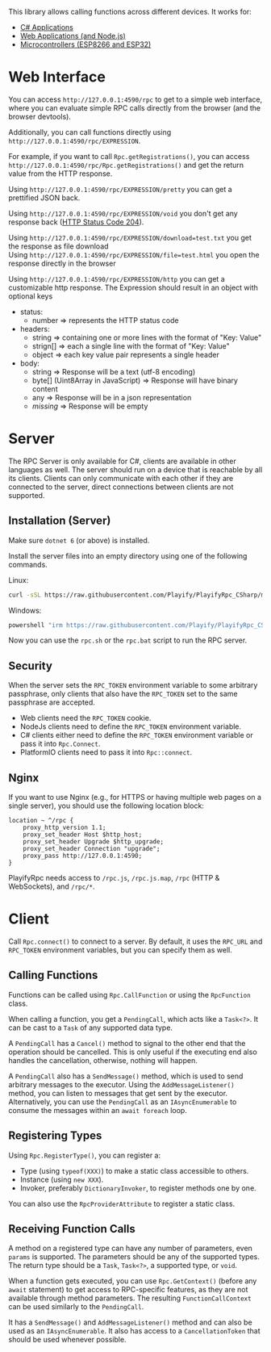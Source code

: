 This library allows calling functions across different devices. It works for:

* [C# Applications](https://www.nuget.org/packages/PlayifyRpc/)
* [Web Applications (and Node.js)](https://www.npmjs.com/package/playify-rpc)
* [Microcontrollers (ESP8266 and ESP32)](https://registry.platformio.org/libraries/playify/playify-rpc)

# Web Interface

You can access `http://127.0.0.1:4590/rpc` to get to a simple web interface, where you can evaluate simple RPC calls
directly from the browser (and the browser devtools).

Additionally, you can call functions directly using `http://127.0.0.1:4590/rpc/EXPRESSION`.

For example, if you want to call `Rpc.getRegistrations()`, you can
access `http://127.0.0.1:4590/rpc/Rpc.getRegistrations()` and get the return value from the HTTP response.

Using `http://127.0.0.1:4590/rpc/EXPRESSION/pretty` you can get a prettified JSON back.

Using `http://127.0.0.1:4590/rpc/EXPRESSION/void` you don't get any response
back ([HTTP Status Code 204](https://developer.mozilla.org/en-US/docs/Web/HTTP/Status/204)).

Using `http://127.0.0.1:4590/rpc/EXPRESSION/download=test.txt` you get the response as file download<br/>
Using `http://127.0.0.1:4590/rpc/EXPRESSION/file=test.html` you open the response directly in the browser

Using `http://127.0.0.1:4590/rpc/EXPRESSION/http` you can get a customizable http response.
The Expression should result in an object with optional keys

* status:
	* number ⇒ represents the HTTP status code
* headers:
	* string ⇒ containing one or more lines with the format of "Key: Value"
	* strign[] ⇒ each a single line with the format of "Key: Value"
	* object ⇒ each key value pair represents a single header
* body:
	* string ⇒ Response will be a text (utf-8 encoding)
	* byte[] (Uint8Array in JavaScript) ⇒ Response will have binary content
	* any ⇒ Response will be in a json representation
	* _missing_ ⇒ Response will be empty

# Server

The RPC Server is only available for C#, clients are available in other languages as well. The server should run on a
device that is reachable by all its clients. Clients can only communicate with each other if they are connected to the
server, direct connections between clients are not supported.

## Installation (Server)

Make sure `dotnet 6` (or above) is installed.

Install the server files into an empty directory using one of the following commands.

Linux:

```sh
curl -sSL https://raw.githubusercontent.com/Playify/PlayifyRpc_CSharp/master/_run/get-rpc.sh | bash
```

Windows:

```cmd
powershell "irm https://raw.githubusercontent.com/Playify/PlayifyRpc_CSharp/master/_run/get-rpc.ps1|iex"
```

Now you can use the `rpc.sh` or the `rpc.bat` script to run the RPC server.

## Security

When the server sets the `RPC_TOKEN` environment variable to some arbitrary passphrase, only clients that also have
the `RPC_TOKEN` set to the same passphrase are accepted.

* Web clients need the `RPC_TOKEN` cookie.
* NodeJs clients need to define the `RPC_TOKEN` environment variable.
* C# clients either need to define the `RPC_TOKEN` environment variable or pass it into `Rpc.Connect`.
* PlatformIO clients need to pass it into `Rpc::connect`.

## Nginx

If you want to use Nginx (e.g., for HTTPS or having multiple web pages on a single server), you should use the following
location block:

```nginx
location ~ ^/rpc {
	proxy_http_version 1.1;
	proxy_set_header Host $http_host;
	proxy_set_header Upgrade $http_upgrade;
	proxy_set_header Connection "upgrade";
	proxy_pass http://127.0.0.1:4590;
}
```

PlayifyRpc needs access to `/rpc.js`, `/rpc.js.map`, `/rpc` (HTTP & WebSockets), and `/rpc/*`.

# Client

Call `Rpc.connect()` to connect to a server. By default, it uses the `RPC_URL` and `RPC_TOKEN` environment variables,
but you can specify them as well.

## Calling Functions

Functions can be called using `Rpc.CallFunction` or using the `RpcFunction` class.

When calling a function, you get a `PendingCall`, which acts like a `Task<?>`. It can be cast to a `Task` of any
supported data type.

A `PendingCall` has a `Cancel()` method to signal to the other end that the operation should be cancelled. This is only
useful if the executing end also handles the cancellation, otherwise, nothing will happen.

A `PendingCall` also has a `SendMessage()` method, which is used to send arbitrary messages to the executor. Using
the `AddMessageListener()` method, you can listen to messages that get sent by the executor. Alternatively, you can use
the `PendingCall` as an `IAsyncEnumerable` to consume the messages within an `await foreach` loop.

## Registering Types

Using `Rpc.RegisterType()`, you can register a:

* Type (using `typeof(XXX)`) to make a static class accessible to others.
* Instance (using `new XXX`).
* Invoker, preferably `DictionaryInvoker`, to register methods one by one.

You can also use the `RpcProviderAttribute` to register a static class.

## Receiving Function Calls

A method on a registered type can have any number of parameters, even `params` is supported. The parameters should be
any of the supported types. The return type should be a `Task`, `Task<?>`, a supported type, or `void`.

When a function gets executed, you can use `Rpc.GetContext()` (before any `await` statement) to get access to
RPC-specific features, as they are not available through method parameters. The resulting `FunctionCallContext` can be
used similarly to the `PendingCall`.

It has a `SendMessage()` and `AddMessageListener()` method and can also be used as an `IAsyncEnumerable`. It also has
access to a `CancellationToken` that should be used whenever possible.